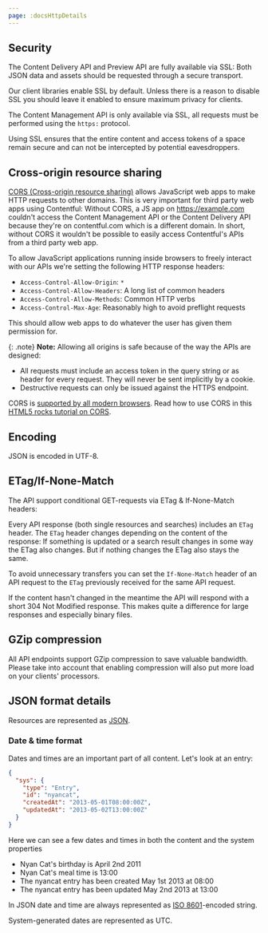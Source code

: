 ```yaml
---
page: :docsHttpDetails
---
```


## Security

The Content Delivery API and Preview API are fully available via SSL: Both JSON data and assets should be requested through a secure transport.

Our client libraries enable SSL by default. Unless there is a reason to disable SSL you should leave it enabled to ensure maximum privacy for clients.

The Content Management API is only available via SSL, all requests must be performed using the `https:` protocol.

Using SSL ensures that the entire content and access tokens of a space remain secure and can not be intercepted by potential eavesdroppers.

## Cross-origin resource sharing

[CORS (Cross-origin resource sharing)](https://en.wikipedia.org/wiki/Cross-origin_resource_sharing)
allows JavaScript web apps to make HTTP requests to other domains. This is very important for third party web apps using Contentful: Without CORS, a JS app on https://example.com couldn't access the Content Management API or the Content Delivery API because they're on contentful.com which is a different domain. In short, without CORS it wouldn't be possible to easily access Contentful's APIs from a third party web app.

To allow JavaScript applications running inside browsers to freely interact with our APIs we're setting the following HTTP response headers:

- `Access-Control-Allow-Origin`: `*`
- `Access-Control-Allow-Headers`: A long list of common headers
- `Access-Control-Allow-Methods`: Common HTTP verbs
- `Access-Control-Max-Age`: Reasonably high to avoid preflight requests

This should allow web apps to do whatever the user has given them permission for.

{: .note}
**Note:** Allowing all origins is safe because of the way the APIs are designed:

- All requests must include an access token in the query string or as header for every request. They will never be sent implicitly by a cookie.
- Destructive requests can only be issued against the HTTPS endpoint.

CORS is [supported by all modern browsers](http://caniuse.com/cors). Read how to use CORS in this [HTML5 rocks tutorial on CORS](http://www.html5rocks.com/en/tutorials/cors/).

## Encoding

JSON is encoded in UTF-8.

## ETag/If-None-Match

The API support conditional GET-requests via ETag & If-None-Match headers:

Every API response (both single resources and searches) includes an `ETag` header. The `ETag` header changes depending on the content of the response: If something is updated or a search result changes in some way the ETag also changes. But if nothing changes the ETag also stays the same.

To avoid unnecessary transfers you can set the `If-None-Match` header of an API request to the `ETag` previously received for the same API request.

If the content hasn't changed in the meantime the API will respond with a short 304 Not Modified response. This makes quite a difference for large responses and especially binary files.

## GZip compression

All API endpoints support GZip compression to save valuable bandwidth. Please take into account that enabling compression will also put more load on your clients' processors.

## JSON format details

Resources are represented as [JSON](http://json.org).

### Date & time format

Dates and times are an important part of all content.
Let's look at an entry:

~~~json
{
  "sys": {
    "type": "Entry",
    "id": "nyancat",
    "createdAt": "2013-05-01T08:00:00Z",
    "updatedAt": "2013-05-02T13:00:00Z"
  }
}
~~~

Here we can see a few dates and times in both the content and the system properties

- Nyan Cat's birthday is April 2nd 2011
- Nyan Cat's meal time is 13:00
- The nyancat entry has been created May 1st 2013 at 08:00
- The nyancat entry has been updated May 2nd 2013 at 13:00

In JSON date and time are always represented as [ISO 8601](https://en.wikipedia.org/wiki/ISO_8601)-encoded string.

System-generated dates are represented as UTC.

<!-- TODO: Check which exact formats or parts of ISO 8601 we support. -->
